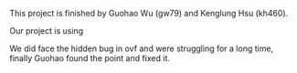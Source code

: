 This project is finished by Guohao Wu (gw79) and Kenglung Hsu (kh460).

Our project is using 

We did face the hidden bug in ovf and were struggling for a long time, finally Guohao found the point and fixed it.

